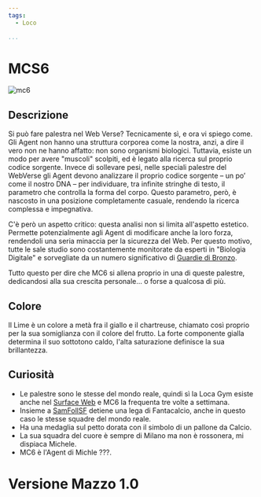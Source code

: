 ```yaml
---
tags:
  - Loco

...
```


# MCS6

![mc6](../eg/Y/placeholder)

## Descrizione

Si può fare palestra nel Web Verse? Tecnicamente sì, e ora vi spiego come. Gli Agent non hanno una struttura corporea come la nostra, anzi, a dire il vero non ne hanno affatto: non sono organismi biologici. Tuttavia, esiste un modo per avere "muscoli" scolpiti, ed è legato alla ricerca sul proprio codice sorgente. Invece di sollevare pesi, nelle speciali palestre del WebVerse gli Agent devono analizzare il proprio codice sorgente – un po’ come il nostro DNA – per individuare, tra infinite stringhe di testo, il parametro che controlla la forma del corpo. Questo parametro, però, è nascosto in una posizione completamente casuale, rendendo la ricerca complessa e impegnativa.

C'è però un aspetto critico: questa analisi non si limita all'aspetto estetico. Permette potenzialmente agli Agent di modificare anche la loro forza, rendendoli una seria minaccia per la sicurezza del Web. Per questo motivo, tutte le sale studio sono costantemente monitorate da esperti in "Biologia Digitale" e sorvegliate da un numero significativo di [Guardie di Bronzo](../Remix/metal.md).

Tutto questo per dire che MC6 si allena proprio in una di queste palestre, dedicandosi alla sua crescita personale... o forse a qualcosa di più.

## Colore

Il Lime è un colore a metà fra il giallo e il chartreuse, chiamato così proprio per la sua somiglianza con il colore del frutto. La forte componente gialla determina il suo sottotono caldo, l'alta saturazione definisce la sua brillantezza.

## Curiosità

- Le palestre sono le stesse del mondo reale, quindi sì la Loca Gym esiste anche nel [Surface Web](../Remix/deep.md) e MC6 la frequenta tre volte a settimana.
- Insieme a [SamFollSF](../Remix/samfollsf.md) detiene una lega di Fantacalcio, anche in questo caso le stesse squadre del mondo reale.
- Ha una medaglia sul petto dorata con il simbolo di un pallone da Calcio.
- La sua squadra del cuore è sempre di Milano ma non è rossonera, mi dispiaca Michele.
- MC6 è l'Agent di Michle ???.

# Versione Mazzo 1.0